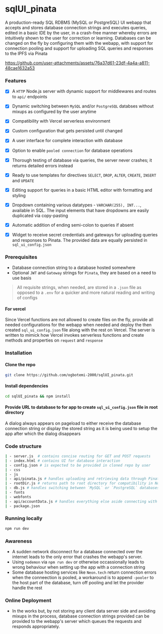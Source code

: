 # sqlUI_pinata
A production-ready SQL RDBMS (MySQL or PostgreSQL) UI webapp that accepts and stores database connection strings and executes queries, edited in a basic IDE by the user, in a crash-free manner whereby errors are intuitively shown to the user for correction or learning.
Databases can be changed on the fly by configuring them with the webapp, with support for connection pooling and support for uploading SQL queries and responses to the IPFS via Pinata

https://github.com/user-attachments/assets/76a37d61-23df-4a4a-a811-48cae1632a53

### Features
- [x] A `HTTP` Node.js server with dynamic support for middlewares and routes to `api/` endpoints
- [x] Dynamic switching between `MySQL` and/or `PostgreSQL` databses without mixups as configured by the user anytime 
- [x] Compatibility with Vercel serverless environment
- [x] Custom configuration that gets persisted until changed
- [x] A user interface for complete interaction with database
- [x] Option to enable `pooled connection` for database operations
- [x] Thorough testing of database via queries, the server never crashes; it returns detailed errors instead
- [x] Ready to use templates for directives `SELECT`, `DROP`, `ALTER`, `CREATE`, `INSERT` and `UPDATE`
- [x] Editing support for queries in a basic HTML editor with formatting and styling
- [x] Dropdown containing various datatypes - `VARCHAR(255), INT...`, available in SQL. The input elements that have dropdowns are easily duplicated via copy-pasting
- [x] Automatic addition of ending semi-colon to queries if absent
- [x] Widget to receive secret credentials and gateways for uploading queries and responses to Pinata. The provided data are equally persisted in `sql_ui_config.json`


### Prerequisites
+ Database connection string to a database hosted somewhere
+ Optional `JWT` and `Gateway` strings for `Pinata`, they are based on a need to use basis
> All requisite strings, when needed, are stored in a `.json` file as opposed to a `.env` for a quicker and more natural reading and writing of configs
#### For vercel
Since Vercel functions are not allowed to create files on the fly, provide all needed configurations for the webapp when needed and deploy the then created `sql_ui_config.json` file along with the rest on Vercel. The server is written to mimick how Vercel invokes serverless functions and create methods and properties on `request` and `response`    
 
### Installation
#### Clone the repo
```sh
git clone https://github.com/ogbotemi-2000/sqlUI_pinata.git
```
#### Install dependencies
```sh
cd sqlUI_pinata && npm install
```
#### Provide URL to database to for app to create `sql_ui_config.json` file in root directory
A dialog always appears on pageload to either receive the database connection string or display the stored string as it is being used to setup the app after which the dialog disappears 

### Code structure
```sh
| - server.js  # contains concise routing for GET and POST requests
| - index.html # contains UI for database interaction
| - config.json # is expected to be provided in cloned repo by user
| - css
| - js
| - api/pinata.js # handles uploading and retrieving data through Pinata
| - rootDir.js # returns path to root directory for compatibility in Node or Vercel environment when creating `sql_ui_config.json`
| - db.js # handles switching between `MySQL` or `PostgreSQL` databases for pooled or regular connections
| - fonts
| - webfonts
| - api/accountData.js # handles everything else aside connecting with Pinata
| - package.json
```


### Running locally
```sh
npm run dev
```
### Awareness
+ A sudden network disconnect for a database connected over the internet leads to the only error that crashes the webapp's server.
+ Using `nodemon` via `npm run dev` or otherwise occassionally leads to wrong behaviour when setting up the app with a connection string
+ Some database hosting services like `Neon.tech` return connection errors when the conneection is pooled, a workaround is to append `-pooler` to the host part of the database, turn off pooling and let the provider handle the rest 

### Online Deployment
+ In the works but, by not storing any client data server side and avoiding mixups in the process, database connection strings provided can be provided to the webapp's server which queues the requests and responds appropriately. 
